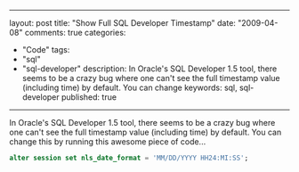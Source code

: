 
---
layout: post
title: "Show Full SQL Developer Timestamp"
date: "2009-04-08"
comments: true
categories:
  - "Code"
tags:
  - "sql"
  - "sql-developer"
description: In Oracle's SQL Developer 1.5 tool, there seems to be a crazy bug where one can't see the full timestamp value (including time) by default.  You can change 
keywords: sql, sql-developer
published: true
---

In Oracle's SQL Developer 1.5 tool, there seems to be a crazy bug where one can't see the full timestamp value (including time) by default.  You can change this by running this awesome piece of code...
<!--more-->

```sql
alter session set nls_date_format = 'MM/DD/YYYY HH24:MI:SS';
```


  
